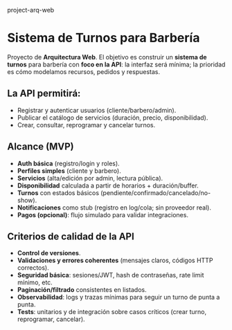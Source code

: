 project-arq-web

# Sistema de Turnos para Barbería

Proyecto de **Arquitectura Web**. El objetivo es construir un **sistema de turnos** para barbería con **foco en la API**: la interfaz será mínima; la prioridad es cómo modelamos recursos, pedidos y respuestas.

## La API permitirá:
  - Registrar y autenticar usuarios (cliente/barbero/admin).
  - Publicar el catálogo de servicios (duración, precio, disponibilidad).
  - Crear, consultar, reprogramar y cancelar turnos.

## Alcance (MVP)
  - **Auth básica** (registro/login y roles).
  - **Perfiles simples** (cliente y barbero).
  - **Servicios** (alta/edición por admin, lectura pública).
  - **Disponibilidad** calculada a partir de horarios + duración/buffer.
  - **Turnos** con estados básicos (pendiente/confirmado/cancelado/no-show).
  - **Notificaciones** como stub (registro en log/cola; sin proveedor real).
  - **Pagos (opcional)**: flujo simulado para validar integraciones.

## Criterios de calidad de la API
  - **Control de versiones**.
  - **Validaciones y errores coherentes** (mensajes claros, códigos HTTP correctos).
  - **Seguridad básica**: sesiones/JWT, hash de contraseñas, rate limit mínimo, etc.
  - **Paginación/filtrado** consistentes en listados.
  - **Observabilidad**: logs y trazas mínimas para seguir un turno de punta a punta.
  - **Tests**: unitarios y de integración sobre casos críticos (crear turno, reprogramar, cancelar).
